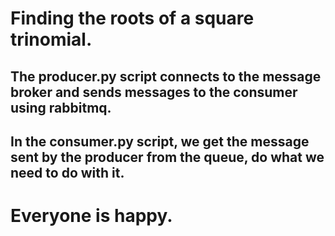 # Finding the roots of a square trinomial.

## The producer.py script connects to the message broker and sends messages to the consumer using rabbitmq.

## In the consumer.py script, we get the message sent by the producer from the queue, do what we need to do with it. 

# Everyone is happy.

